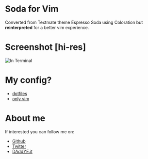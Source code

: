 # Soda for Vim

Converted from Textmate theme Espresso Soda using Coloration but __reinterpreted__ for a better
vim experience.

# Screenshot [hi-res]

![In Terminal](http://d.pr/i/QUno+)

# My config?

* [dotfiles](https://github.com/DAddYE/dotfiles)
* [only vim](https://github.com/DAddYE/.vim)

# About me

If interested you can follow me on:

* [Github](https://github.com/DAddYE)
* [Twitter](http://twitter.com/DAddYE)
* [DAddYE.it](http://daddye.it)
